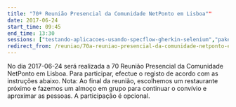```yaml
---
title: "70ª Reunião Presencial da Comunidade NetPonto em Lisboa""
date: 2017-06-24
start_time: 09:45
end_time: 13:30
sessions: ["testando-aplicacoes-usando-specflow-gherkin-selenium","paket"]
redirect_from: /reuniao/70a-reuniao-presencial-da-comunidade-netponto-em-lisboa/
---
```

No dia 2017-06-24 será realizada a 70 Reunião Presencial da Comunidade NetPonto em Lisboa. Para participar, efectue o registo de acordo com as instruções abaixo.
Nota: Ao final da reunião, escolhemos um restaurante próximo e fazemos um almoço em grupo para continuar o convívio e aproximar as pessoas. A participação é opcional.